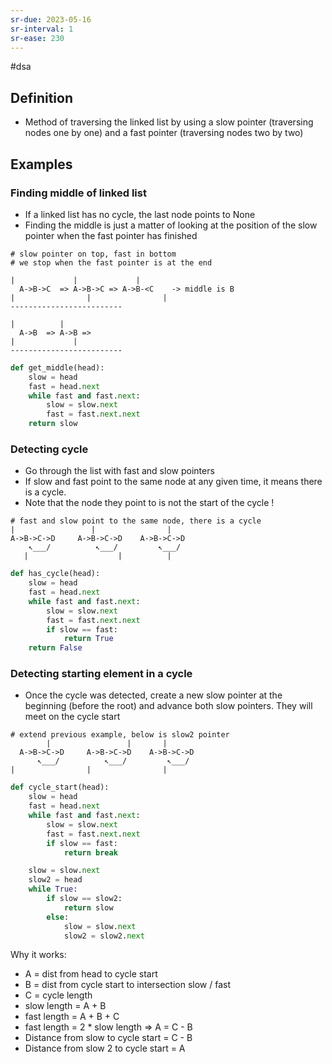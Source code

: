 ```yaml
---
sr-due: 2023-05-16
sr-interval: 1
sr-ease: 230
---
```


#dsa
## Definition

- Method of traversing the linked list by using a slow pointer (traversing nodes one by one) and a fast pointer (traversing nodes two by two)

## Examples

### Finding middle of linked list

- If a linked list has no cycle, the last node points to None
- Finding the middle is just a matter of looking at the position of the slow pointer when the fast pointer has finished

```text
# slow pointer on top, fast in bottom
# we stop when the fast pointer is at the end

|             |             |
  A->B->C  => A->B->C => A->B-<C    -> middle is B
|                |                |
-------------------------

|          |
  A->B  => A->B =>
|             |
-------------------------
```

```python
def get_middle(head):
	slow = head
	fast = head.next
	while fast and fast.next:
		slow = slow.next
		fast = fast.next.next
	return slow
```

### Detecting cycle

- Go through the list with fast and slow pointers
- If slow and fast point to the same node at any given time, it means there is a cycle.
- Note that the node they point to is not the start of the cycle !

```text
# fast and slow point to the same node, there is a cycle
|	              |                |
A->B->C->D     A->B->C->D    A->B->C->D
    ↖___/          ↖___/         ↖___/
   |                    |          |
```

```python
def has_cycle(head):
	slow = head
	fast = head.next
	while fast and fast.next:
		slow = slow.next
		fast = fast.next.next
		if slow == fast:
			return True
	return False
```

### Detecting starting element in a cycle

- Once the cycle was detected, create a new slow pointer at the beginning (before the root)
  and advance both slow pointers. They will meet on the cycle start

```text
# extend previous example, below is slow2 pointer
        |	              |       |
  A->B->C->D     A->B->C->D    A->B->C->D
      ↖___/          ↖___/         ↖___/
|                |                |
```

```python
def cycle_start(head):
	slow = head
	fast = head.next
	while fast and fast.next:
		slow = slow.next
		fast = fast.next.next
		if slow == fast:
			return break

	slow = slow.next
	slow2 = head
	while True:
		if slow == slow2:
			return slow
		else:
			slow = slow.next
			slow2 = slow2.next
```

Why it works:

- A = dist from head to cycle start
- B = dist from cycle start to intersection slow / fast
- C = cycle length
- slow length = A + B
- fast length = A + B + C
- fast length = 2 \* slow length => A = C - B
- Distance from slow to cycle start = C - B
- Distance from slow 2 to cycle start = A
